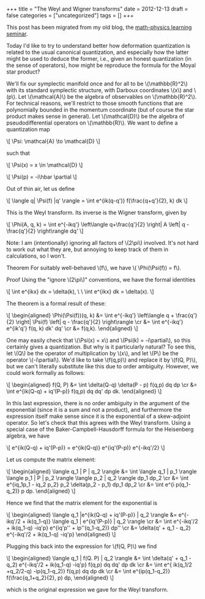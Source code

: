 +++
title = "The Weyl and Wigner transforms"
date = 2012-12-13
draft = false
categories = ["uncategorized"]
tags = []
+++

This post has been migrated from my old blog, the [math-physics learning seminar](https://mathphysseminar.blogspot.com/).

Today I'd like to try to understand better how deformation quantization is related to the usual canonical quantization, and especially how the latter might be used to deduce the former, i.e., given an honest quantization (in the sense of operators), how might be reproduce the formula for the Moyal star product?


We'll fix our symplectic manifold once and for all to be \\(\mathbb{R}^2\\) with its standard symplectic structure, with Darboux coordinates \\(x\\) and \\(p\\). Let \\(\mathcal{A}\\) be the algebra of observables on \\(\mathbb{R}^2\\). For technical reasons, we'll restrict to those smooth functions that are polynomially bounded in the momentum coordinate (but of course the star product makes sense in general). Let \\(\mathcal{D}\\) be the algebra of pseudodifferential operators on \\(\mathbb{R}\\). We want to define a quantization map

\\[ \Psi: \mathcal{A} \to \mathcal{D} \\]

such that

\\[ \Psi(x) = x \in \mathcal{D} \\]

\\[ \Psi(p) = -i\hbar \partial \\]

Out of thin air, let us define

\\[ \langle q| \Psi(f) |q' \rangle = \int e^{ik(q-q')} f(\frac{q+q'}{2}, k) dk \\]

This is the Weyl transform. Its inverse is the Wigner transform, given by

\\[ \Phi(A, q, k) = \int e^{-ikq'} \left\langle q+\frac{q'}{2} \right| A \left| q - \frac{q'}{2} \right\rangle dq' \\]

Note: I am (intentionally) ignoring all factors of \\(2\pi\\) involved. It's not hard to work out what they are, but annoying to keep track of them in calculations, so I won't.


Theorem For suitably well-behaved \\(f\\), we have \\( \Phi(\Psi(f)) = f\\).


Proof Using the "ignore \\(2\pi\\)" conventions, we have the formal identities

\\[ \int e^{ikx} dx = \delta(k), \ \ \int e^{ikx} dk = \delta(x). \\]

The theorem is a formal result of these:

\\[ \\begin{aligned} \Phi(\Psi(f))(q, k) &= \int e^{-ikq'} \left\langle q + \frac{q'}{2} \right| \Psi(f) \left| q - \frac{q'}{2} \right\rangle \cr
&= \int e^{-ikq'} e^{ik'q'} f(q, k) dk' dq' \cr
&= f(q,k).
\\end{aligned} \\]


One may easily check that \\(\Psi(x) = x\\) and \\(Psi(k) = -i\partial\\), so this certainly gives a quantization. But why is it particularly natural? To see this, let \\(Q\\) be the operator of multiplication by \\(x\\), and let \\(P\\) be the operator \\(-i\partial\\). We'd like to take \\(f(q,p)\\) and replace it by \\(f(Q, P)\\), but we can't literally substitute like this due to order ambiguity. However, we could work formally as follows:

\\[ \\begin{aligned}
f(Q, P) &= \int \delta(Q-q) \delta(P - p) f(q,p) dq dp \cr
&= \int e^{ik(Q-q) + iq'(P-p)} f(q,p) dq dq' dp dk.
\\end{aligned} \\]

In this last expression, there is no order ambiguity in the argument of the exponential (since it is a sum and not a product), and furthermore the expression itself make sense since it is the exponential of a skew-adjoint operator. So let's check that this agrees with the Weyl transform. Using a special case of the Baker-Campbell-Hausdorff formula for the Heisenberg algebra, we have

\\[ e^{ik(Q-q) + iq'(P-p)} = e^{ik(Q-q)} e^{iq'(P-p)} e^{-ikq'/2} \\]

Let us compute the matrix element:

\\[ \\begin{aligned}
\langle q_1 | P | q_2 \rangle &= \int \langle q_1 | p_1 \rangle
\langle p_1 | P | p_2 \rangle \langle p_2 | q_2 \rangle dp_1 dp_2 \cr
&= \int e^{iq_1p_1 - iq_2 p_2} p_2 \delta(p_2 - p_1) dp_1 dp_2 \cr
&= \int e^{i p(q_1-q_2)} p dp.
\\end{aligned} \\]

Hence we find that the matrix element for the exponential is

\\[ \\begin{aligned} \langle q_1 |e^{ik(Q-q) + iq'(P-p)} | q_2 \rangle
&= e^{-ikq'/2 + ik(q_1-q)} \langle q_1 | e^{iq'(P-p)} | q_2 \rangle \cr
&=  \int e^{-ikq'/2 + ik(q_1-q) -iq'p} e^{iq'p'' + ip''(q_1-q_2)} dp'' \cr
&= \delta(q' + q_1 - q_2)  e^{-ikq'/2 + ik(q_1-q) -iq'p}
\\end{aligned} \\]

Plugging this back into the expression for \\(f(Q, P)\\) we find

\\[ \\begin{aligned}
 \langle q_1 | f(Q. P) | q_2 \rangle &= \int \delta(q' + q_1 - q_2)  e^{-ikq'/2 + ik(q_1-q) -iq'p}
f(q,p) dq dq' dp dk \cr
&= \int  e^{ ik(q_1/2 +q_2/2-q) -ip(q_1-q_2)} f(q,p) dq dp dk \cr
&= \int e^{ip(q_1-q_2)} f(\frac{q_1+q_2}{2}, p) dp,
\\end{aligned} \\]

which is the original expression we gave for the Weyl transform.
